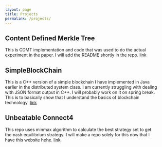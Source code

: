 ```yaml
---
layout: page
title: Projects 
permalink: /projects/
---
```


## Content Defined Merkle Tree ##

This is CDMT implementation and code that was used to do the actual experiment in the paper.
I will add the README shortly in the repo.
[link](https://github.com/depaul-dice/CDMT)

## SimpleBlockChain ##

This is a C++ version of a simple blockchain I have implemented in Java earlier in the distributed system class. I am currently struggling with dealing with JSON format output in C++. I will probably work on it on spring break. This is to basically show that I understand the basics of blockchain technology.
[link](https://github.com/nakasan617/simpleBlockChain)

## Unbeatable Connect4 ##

This repo uses minmax algorithm to calculate the best strategy set to get the nash equilibrium strategy. 
I will make a repo solely for this now that I have this website hehe.
[link](https://github.com/nakasan617/resume/tree/master/connect4)
